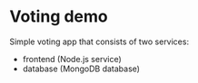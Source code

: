 # Voting demo

Simple voting app that consists of two services:

 - frontend (Node.js service)
 - database (MongoDB database)


